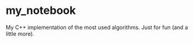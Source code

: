 # my_notebook

My C++ implementation of the most used algorithms.
Just for fun (and a little more).
